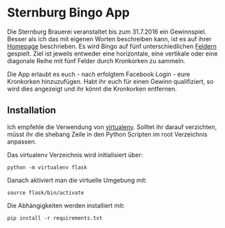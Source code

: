 # Sternburg Bingo App
Die Sternburg Brauerei veranstaltet bis zum 31.7.2016 ein Gewinnspiel. 
Besser als ich das mit eigenen Worten beschreiben kann, ist es auf ihrer [Homepage](http://www.sternburg-bier.de/sternburg-bier/bingo/) beschrieben.
Es wird Bingo auf fünf unterschiedlichen [Feldern](http://www.sternburg-bier.de/sternburg9x/export/shared/dokumente/Teilnahmekarte-Bierbingo.pdf) gespielt.
Ziel ist jeweils entweder eine horizontale, eine vertikale oder eine diagonale Reihe mit fünf Felder durch Kronkorken zu sammeln.

Die App erlaubt es euch - nach erfolgtem Facebook Login - eure Kronkorken hinzuzufügen. 
Habt ihr euch für einen Gewinn qualifiziert, so wird dies angezeigt und ihr könnt die Kronkorken entfernen.

## Installation
Ich empfehle die Verwendung von [virtualenv](https://virtualenv.pypa.io/en/latest/). 
Solltet ihr darauf verzichten, müsst ihr die shebang Zeile in den Python Scripten im root Verzeichnis anpassen.

Das virtualenv Verzeichnis wird initialisiert über:

    python -m virtualenv flask
  
Danach aktiviert man die virtuelle Umgebung mit:
  
    source flask/bin/activate
  
Die Abhängigkeiten werden installiert mit:
  
    pip install -r requirements.txt
